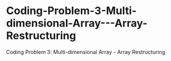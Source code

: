 # Coding-Problem-3-Multi-dimensional-Array---Array-Restructuring
Coding Problem 3: Multi-dimensional Array - Array Restructuring
